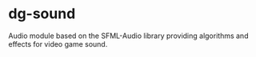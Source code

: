 # dg-sound
Audio module based on the SFML-Audio library providing algorithms and effects for video game sound.
